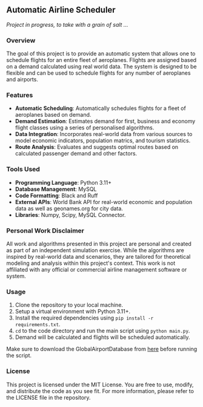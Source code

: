 ## Automatic Airline Scheduler
_Project in progress, to take with a grain of salt ..._

### Overview
The goal of this project is to provide an automatic system that allows one to schedule flights for an entire fleet of aeroplanes.
Flights are assigned based on a demand calculated using real world data. The system is designed to be flexible and can be used to schedule flights for any number of aeroplanes and airports.

### Features
- **Automatic Scheduling**: Automatically schedules flights for a fleet of aeroplanes based on demand.
- **Demand Estimation**: Estimates demand for first, business and economy flight classes using a series of personalised algorithms.
- **Data Integration**: Incorporates real-world data from various sources to model economic indicators, population matrics, and tourism statistics.
- **Route Analysis**: Evaluates and suggests optimal routes based on calculated passenger demand and other factors.

### Tools Used
- **Programming Language**: Python 3.11+
- **Database Management**: MySQL
- **Code Formatting**: Black and Ruff
- **External APIs**: World Bank API for real-world economic and population data as well as geonames.org for city data.
- **Libraries**: Numpy, Scipy, MySQL Connector.

### Personal Work Disclaimer
All work and algorithms presented in this project are personal and created as part of an independent simulation exercise. While the algorithms are inspired by real-world data and scenarios, they are tailored for theoretical modeling and analysis within this project's context. This work is not affiliated with any official or commercial airline management software or system.

### Usage
1. Clone the repository to your local machine.
2. Setup a virtual environment with Python 3.11+.
3. Install the required dependencies using `pip install -r requirements.txt`.
4. ```cd``` to the code directory and run the main script using `python main.py`.
5. Demand will be calculated and flights will be scheduled automatically.

Make sure to download the GlobalAirportDatabase from [here](https://www.partow.net/miscellaneous/airportdatabase/index.html#Downloads) before running the script.

### License
This project is licensed under the MIT License. You are free to use, modify, and distribute the code as you see fit. For more information, please refer to the LICENSE file in the repository.